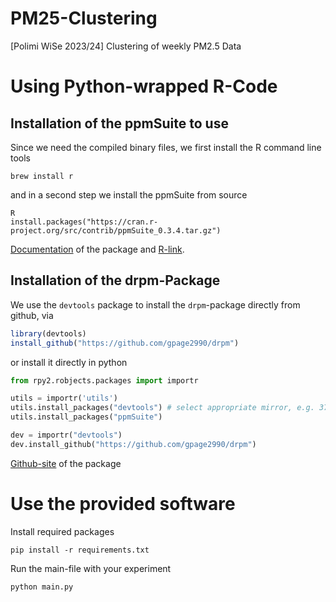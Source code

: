# PM25-Clustering
[Polimi WiSe 2023/24] Clustering of weekly PM2.5 Data


# Using Python-wrapped R-Code

## Installation of the ppmSuite to use
Since we need the compiled binary files, we first install the R command line tools

```shell
brew install r
```

and in a second step we install the ppmSuite from source

```shell
R
install.packages("https://cran.r-project.org/src/contrib/ppmSuite_0.3.4.tar.gz")
```

[Documentation](https://cran.r-project.org/web/packages/ppmSuite/ppmSuite.pdf) of the package and
[R-link](https://cran.r-project.org/web/packages/ppmSuite/index.html).

## Installation of the drpm-Package
We use the ``devtools`` package to install the ``drpm``-package directly from github, via

```r
library(devtools)
install_github("https://github.com/gpage2990/drpm")
```

or install it directly in python
```python
from rpy2.robjects.packages import importr

utils = importr('utils')
utils.install_packages("devtools") # select appropriate mirror, e.g. 37
utils.install_packages("ppmSuite")

dev = importr("devtools")
dev.install_github("https://github.com/gpage2990/drpm")
```

[Github-site](https://github.com/gpage2990/drpm) of the package

# Use the provided software
Install required packages

```shell
pip install -r requirements.txt
```

Run the main-file with your experiment
```shell
python main.py
```

